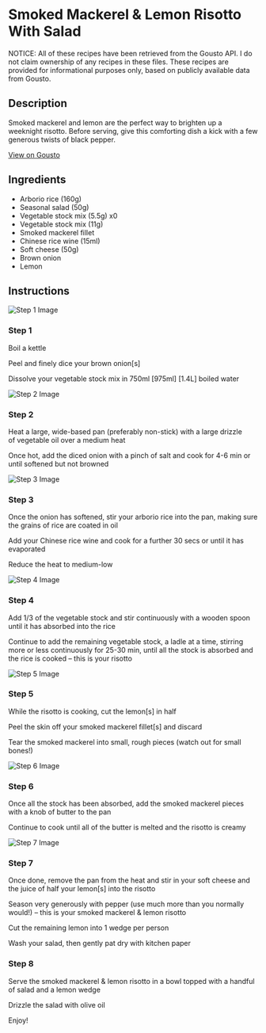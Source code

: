 # Smoked Mackerel & Lemon Risotto With Salad

NOTICE: All of these recipes have been retrieved from the Gousto API. I do not claim ownership of any recipes in these files. These recipes are provided for informational purposes only, based on publicly available data from Gousto.

## Description

Smoked mackerel and lemon are the perfect way to brighten up a weeknight risotto. Before serving, give this comforting dish a kick with a few generous twists of black pepper.

[View on Gousto](https://www.gousto.co.uk/recipes/cookbook/smoked-mackerel-lemon-risotto-with-pea-shoots)

## Ingredients

- Arborio rice (160g)
- Seasonal salad (50g)
- Vegetable stock mix (5.5g) x0
- Vegetable stock mix (11g)
- Smoked mackerel fillet
- Chinese rice wine (15ml)
- Soft cheese (50g)
- Brown onion
- Lemon

## Instructions

![Step 1 Image](https://production-media.gousto.co.uk/cms/recipe-step-image/649.-step-1-x200.jpg)

### Step 1

Boil a kettle

Peel and finely dice your brown onion[s]

Dissolve your vegetable stock mix in 750ml <span class="text-purple">[975ml]</span> <span class="text-danger">[1.4L]</span> boiled water

![Step 2 Image](https://production-media.gousto.co.uk/cms/recipe-step-image/649.-step-2-x200.jpg)

### Step 2

Heat a large, wide-based pan (preferably non-stick) with a large drizzle of vegetable oil over a medium heat

Once hot, add the diced onion with a pinch of salt and cook for 4-6 min or until softened but not browned

![Step 3 Image](https://production-media.gousto.co.uk/cms/recipe-step-image/649.-step-3-x200.jpg)

### Step 3

Once the onion has softened, stir your arborio rice into the pan, making sure the grains of rice are coated in oil

Add your Chinese rice wine and cook for a further 30 secs or until it has evaporated

Reduce the heat to medium-low

![Step 4 Image](https://production-media.gousto.co.uk/cms/recipe-step-image/649.-step-4-x200.jpg)

### Step 4

Add 1/3 of the vegetable stock and stir continuously with a wooden spoon until it has absorbed into the rice

Continue to add the remaining vegetable stock, a ladle at a time, stirring more or less continuously for 25-30 min, until all the stock is absorbed and the rice is cooked – this is your risotto

![Step 5 Image](https://production-media.gousto.co.uk/cms/recipe-step-image/649.-step-5-x200.jpg)

### Step 5

While the risotto is cooking, cut the lemon[s] in half

Peel the skin off your smoked mackerel fillet[s] and discard

Tear the smoked mackerel into small, rough pieces (watch out for small bones!)

![Step 6 Image](https://production-media.gousto.co.uk/cms/recipe-step-image/649.-step-6-x200.jpg)

### Step 6

Once all the stock has been absorbed, add the smoked mackerel pieces with a knob of butter to the pan

Continue to cook until all of the butter is melted and the risotto is creamy

![Step 7 Image](https://production-media.gousto.co.uk/cms/recipe-step-image/649.-step-7-x200.jpg)

### Step 7

Once done, remove the pan from the heat and stir in your soft cheese and the juice of half your lemon[s] into the risotto

Season very generously with pepper (use much more than you normally would!) – this is your smoked mackerel & lemon risotto

Cut the remaining lemon into 1 wedge per person 

Wash your salad, then gently pat dry with kitchen paper

### Step 8

Serve the smoked mackerel & lemon risotto in a bowl topped with a handful of salad and a lemon wedge

Drizzle the salad with olive oil

Enjoy!

